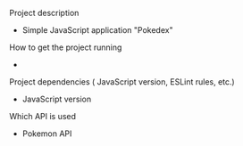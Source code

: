 Project description

- Simple JavaScript application "Pokedex"

How to get the project running

- 

Project dependencies ( JavaScript version, ESLint rules, etc.)

- JavaScript version 

Which API is used 

- Pokemon API

